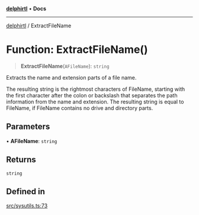 [**delphirtl**](../README.md) • **Docs**

***

[delphirtl](../globals.md) / ExtractFileName

# Function: ExtractFileName()

> **ExtractFileName**(`AFileName`): `string`

Extracts the name and extension parts of a file name.

The resulting string is the rightmost characters of FileName, starting with the first character after the colon or backslash that separates the path information from the name and extension. The resulting string is equal to FileName, if FileName contains no drive and directory parts.

## Parameters

• **AFileName**: `string`

## Returns

`string`

## Defined in

[src/sysutils.ts:73](https://github.com/chuacw/delphirtl/blob/9155347a443be8e1df1021d02dbd646d9cee97fc/src/sysutils.ts#L73)
